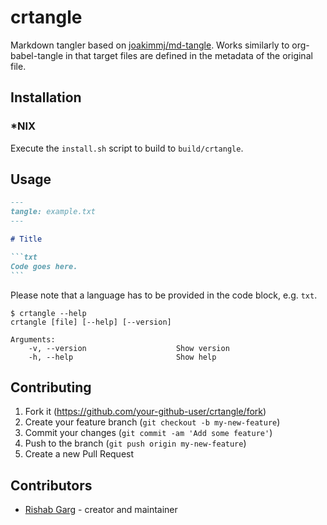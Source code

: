 # crtangle

Markdown tangler based on [joakimmj/md-tangle](https://github.com/joakimmj/md-tangle/tree/main). Works similarly to org-babel-tangle in that target files are defined in the metadata of the original file.

## Installation

### \*NIX

Execute the `install.sh` script to build to `build/crtangle`.

## Usage

````md
---
tangle: example.txt
---

# Title

```txt
Code goes here.
```
````

Please note that a language has to be provided in the code block, e.g. `txt`.

```console
$ crtangle --help
crtangle [file] [--help] [--version]

Arguments:
    -v, --version                    Show version
    -h, --help                       Show help

```

## Contributing

1. Fork it (<https://github.com/your-github-user/crtangle/fork>)
2. Create your feature branch (`git checkout -b my-new-feature`)
3. Commit your changes (`git commit -am 'Add some feature'`)
4. Push to the branch (`git push origin my-new-feature`)
5. Create a new Pull Request

## Contributors

- [Rishab Garg](https://github.com/your-github-user) - creator and maintainer
